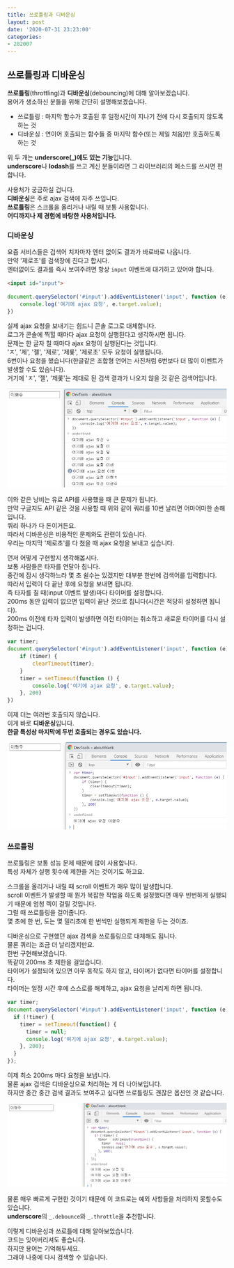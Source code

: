 ```yaml
---
title: 쓰로틀링과 디바운싱
layout: post
date: '2020-07-31 23:23:00'
categories:
- 202007
---
```


## 쓰로틀링과 디바운싱

**쓰로틀링**(throttling)과 **디바운싱**(debouncing)에 대해 알아보겠습니다.  
용어가 생소하신 분들을 위해 간단히 설명해보겠습니다.  

* 쓰로틀링 : 마지막 함수가 호출된 후 일정시간이 지나기 전에 다시 호출되지 않도록 하는 것
* 디바운싱 : 연이어 호출되는 함수들 중 마지막 함수(또는 제일 처음)만 호출하도록 하는 것

위 두 개는 **underscore(_)에도 있는 기능**입니다.  
**underscore**나 **lodash**를 쓰고 계신 분들이라면 그 라이브러리의 메소드를 쓰시면 편합니다.

사용처가 궁금하실 겁니다.  
**디바운싱**은 주로 ajax 검색에 자주 쓰입니다.  
**쓰로틀링**은 스크롤을 올리거나 내릴 때 보통 사용합니다.  
**어디까지나 제 경험에 바탕한 사용처입니다.**

### 디바운싱

요즘 서비스들은 검색어 치자마자 엔터 없이도 결과가 바로바로 나옵니다.  
만약 '제로초'를 검색창에 친다고 합시다.  
엔터없이도 결과를 즉시 보여주려면 항상 `input` 이벤트에 대기하고 있어야 합니다.

```html
<input id="input">
```

```javascript
document.querySelector('#input').addEventListener('input', function (e) { 
    console.log('여기에 ajax 요청', e.target.value);
})
```

실제 ajax 요청을 보내기는 힘드니 콘솔 로그로 대체합니다.  
로그가 콘솔에 찍힐 때마다 ajax 요청이 실행된다고 생각하시면 됩니다.  
문제는 한 글자 칠 때마다 ajax 요청이 실행된다는 것입니다.  
'ㅈ', '제', '젤', '제로', '제롳', '제로초' 모두 요청이 실행됩니다.  
6번이나 요청을 했습니다(한글같은 조합형 언어는 사진처럼 6번보다 더 많이 이벤트가 발생할 수도 있습니다).  
거기에 'ㅈ', '젤', '제롳'는 제대로 된 검색 결과가 나오지 않을 것 같은 검색어입니다.

![](/static/img/202007/image01.jpg)

이와 같은 낭비는 유료 API를 사용했을 때 큰 문제가 됩니다.  
만약 구글지도 API 같은 것을 사용할 때 위와 같이 쿼리를 10번 날리면 어마어마한 손해입니다.  
쿼리 하나가 다 돈이거든요.  
따라서 디바운싱은 비용적인 문제와도 관련이 있습니다.  
우리는 마지막 '제로초'를 다 쳤을 때 ajax 요청을 보내고 싶습니다.  

먼저 어떻게 구현할지 생각해봅시다.  
보통 사람들은 타자를 연달아 칩니다.  
중간에 잠시 생각하느라 몇 초 쉴수는 있겠지만 대부분 한번에 검색어를 입력합니다.  
따라서 입력이 다 끝난 후에 요청을 보내면 됩니다.  
즉 타자를 칠 때(input 이벤트 발생)마다 타이머를 설정합니다.  
200ms 동안 입력이 없으면 입력이 끝난 것으로 칩니다(시간은 적당히 설정하면 됩니다).  
200ms 이전에 타자 입력이 발생하면 이전 타이머는 취소하고 새로운 타이머를 다시 설정하는 겁니다.

```javascript
var timer;
document.querySelector('#input').addEventListener('input', function (e) {
    if (timer) {
        clearTimeout(timer);
    }
    timer = setTimeout(function () {
        console.log('여기에 ajax 요청', e.target.value);
    }, 200)
})
```

이제 더는 여러번 호출되지 않습니다.  
이게 바로 **디바운싱**입니다.  
**한글 특성상 마지막에 두번 호출되는 경우도 있습니다.**

![](/static/img/202007/image02.jpg)

### 쓰로틀링

쓰로틀링은 보통 성능 문제 때문에 많이 사용합니다.  
특성 자체가 실행 횟수에 제한을 거는 것이기도 하고요.  

스크롤을 올리거나 내릴 때 scroll 이벤트가 매우 많이 발생합니다.  
scroll 이벤트가 발생할 때 뭔가 복잡한 작업을 하도록 설정했다면 매우 빈번하게 실행되기 때문에 엄청 렉이 
걸릴 것입니다.  
그럴 때 쓰로틀링을 걸어줍니다.  
몇 초에 한 번, 도는 몇 밀리초에 한 번씩만 실행되게 제한을 두는 것이죠.

디바운싱으로 구현했던 ajax 검색을 쓰로틀링으로 대체해도 됩니다.  
물론 쿼리는 조금 더 날리겠지만요.  
한번 구현해보겠습니다.  
똑같이 200ms 초 제한을 걸었습니다.  
타이머가 설정되어 있으면 아무 동작도 하지 않고, 타이머가 없다면 타이머를 설정합니다.  
타이머는 일정 시간 후에 스스로를 해제하고, ajax 요청을 날리게 하면 됩니다.

```javascript
var timer;
document.querySelector('#input').addEventListener('input', function (e) {
  if (!timer) {
    timer = setTimeout(function() {
      timer = null;
      console.log('여기에 ajax 요청', e.target.value);
    }, 200);
  }
});
```

이제 최소 200ms 마다 요청을 보냅니다.  
물론 ajax 검색은 디바운싱으로 처리하는 게 더 나아보입니다.  
하지만 중간 중간 검색 결과도 보여주고 싶다면 쓰로틀링도 괜찮은 옵션인 것 같습니다.

![](/static/img/202007/image03.jpg)

물론 매우 빠르게 구현한 것이기 때문에 이 코드로는 예외 사항들을 처리하지 못할수도 있습니다.  
**underscore**의 `_.debounce`와 `_.throttle`을 추천합니다.

이렇게 디바운싱과 쓰로틀에 대해 알아보았습니다.  
코드는 잊어버리셔도 좋습니다.  
하지만 용어는 기억해두세요.  
그래야 나중에 다시 검색할 수 있습니다.